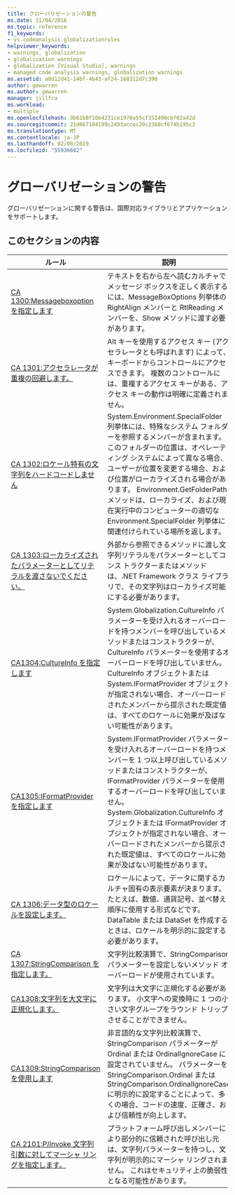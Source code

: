 ```yaml
---
title: グローバリゼーションの警告
ms.date: 11/04/2016
ms.topic: reference
f1_keywords:
- vs.codeanalysis.globalizationrules
helpviewer_keywords:
- warnings, globalization
- globalization warnings
- globalization [Visual Studio], warnings
- managed code analysis warnings, globalization warnings
ms.assetid: a8d12d41-14bf-4b43-af24-168312d7c390
author: gewarren
ms.author: gewarren
manager: jillfra
ms.workload:
- multiple
ms.openlocfilehash: 3b61b0f10e4231ce1970a55cf352490cbf02a42d
ms.sourcegitcommit: 21d667104199c2493accec20c2388cf674b195c3
ms.translationtype: MT
ms.contentlocale: ja-JP
ms.lasthandoff: 02/08/2019
ms.locfileid: "55936682"
---
```

# <a name="globalization-warnings"></a>グローバリゼーションの警告
グローバリゼーションに関する警告は、国際対応ライブラリとアプリケーションをサポートします。

## <a name="in-this-section"></a>このセクションの内容

|ルール|説明|
|----------|-----------------|
|[CA 1300:Messageboxoption を指定します](../code-quality/ca1300-specify-messageboxoptions.md)|テキストを右から左へ読むカルチャでメッセージ ボックスを正しく表示するには、MessageBoxOptions 列挙体の RightAlign メンバーと RtlReading メンバーを、Show メソッドに渡す必要があります。|
|[CA 1301:アクセラレータが重複の回避します。](../code-quality/ca1301-avoid-duplicate-accelerators.md)|Alt キーを使用するアクセス キー (アクセラレータとも呼ばれます) によって、キーボードからコントロールにアクセスできます。 複数のコントロールには、重複するアクセス キーがある、アクセス キーの動作は明確に定義されません。|
|[CA 1302:ロケール特有の文字列をハードコードしません](../code-quality/ca1302-do-not-hardcode-locale-specific-strings.md)|System.Environment.SpecialFolder 列挙体には、特殊なシステム フォルダーを参照するメンバーが含まれます。 このフォルダーの位置は、オペレーティング システムによって異なる場合、ユーザーが位置を変更する場合、および位置がローカライズされる場合があります。 Environment.GetFolderPath メソッドは、ローカライズ、および現在実行中のコンピューターの適切な Environment.SpecialFolder 列挙体に関連付けられている場所を返します。|
|[CA 1303:ローカライズされたパラメーターとしてリテラルを渡さないでください。](../code-quality/ca1303-do-not-pass-literals-as-localized-parameters.md)|外部から参照できるメソッドに渡し文字列リテラルをパラメーターとしてコンス トラクターまたはメソッドは、.NET Framework クラス ライブラリで、その文字列はローカライズ可能にする必要があります。|
|[CA1304:CultureInfo を指定します](../code-quality/ca1304-specify-cultureinfo.md)|System.Globalization.CultureInfo パラメーターを受け入れるオーバーロードを持つメンバーを呼び出しているメソッドまたはコンストラクターが、CultureInfo パラメーターを使用するオーバーロードを呼び出していません。 CultureInfo オブジェクトまたは System.IFormatProvider オブジェクトが指定されない場合、オーバーロードされたメンバーから提示された既定値は、すべてのロケールに効果が及ばない可能性があります。|
|[CA1305:IFormatProvider を指定します](../code-quality/ca1305-specify-iformatprovider.md)|System.IFormatProvider パラメーターを受け入れるオーバーロードを持つメンバーを 1 つ以上呼び出しているメソッドまたはコンストラクターが、IFormatProvider パラメーターを使用するオーバーロードを呼び出していません。 System.Globalization.CultureInfo オブジェクトまたは IFormatProvider オブジェクトが指定されない場合、オーバーロードされたメンバーから提示された既定値は、すべてのロケールに効果が及ばない可能性があります。|
|[CA 1306:データ型のロケールを設定します。](../code-quality/ca1306-set-locale-for-data-types.md)|ロケールによって、データに関するカルチャ固有の表示要素が決まります。たとえば、数値、通貨記号、並べ替え順序に使用する形式などです。 DataTable または DataSet を作成するときは、ロケールを明示的に設定する必要があります。|
|[CA 1307:StringComparison を指定します。](../code-quality/ca1307-specify-stringcomparison.md)|文字列比較演算で、StringComparison パラメーターを設定しないメソッド オーバーロードが使用されています。|
|[CA1308:文字列を大文字に正規化します。](../code-quality/ca1308-normalize-strings-to-uppercase.md)|文字列は大文字に正規化する必要があります。 小文字への変換時に 1 つの小さい文字グループをラウンド トリップさせることができません。|
|[CA1309:StringComparison を使用します](../code-quality/ca1309-use-ordinal-stringcomparison.md)|非言語的な文字列比較演算で、StringComparison パラメーターが Ordinal または OrdinalIgnoreCase に設定されていません。 パラメーターを StringComparison.Ordinal または StringComparison.OrdinalIgnoreCase に明示的に設定することによって、多くの場合、コードの速度、正確さ、および信頼性が向上します。|
|[CA 2101:P/invoke 文字列引数に対してマーシャ リングを指定します。](../code-quality/ca2101-specify-marshaling-for-p-invoke-string-arguments.md)|プラットフォーム呼び出しメンバーにより部分的に信頼された呼び出し元は、文字列パラメーターを持つし、文字列が明示的にマーシャ リングされません。 これはセキュリティ上の脆弱性となる可能性があります。|